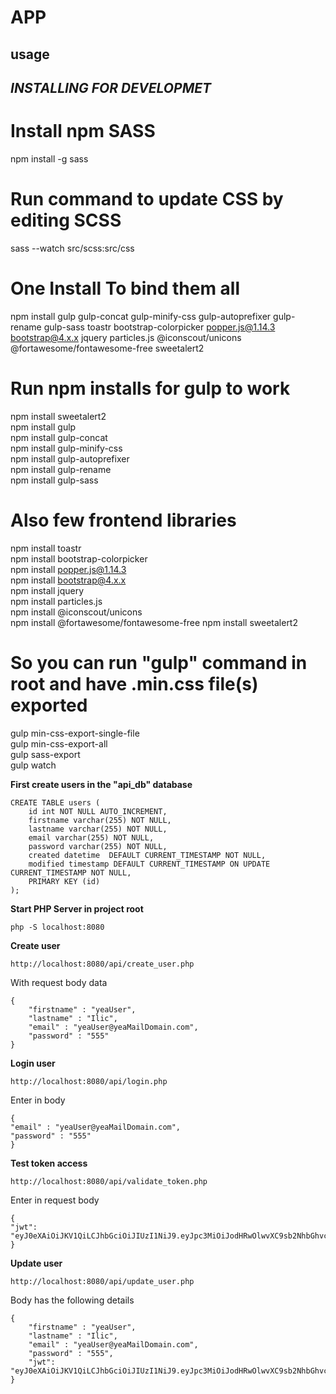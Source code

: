 # APP

## usage






## *INSTALLING FOR DEVELOPMET*

# Install npm SASS
npm install -g sass</br>

# Run command to update CSS by editing SCSS
sass --watch src/scss:src/css</br>

# One Install To bind them all
npm install gulp gulp-concat gulp-minify-css gulp-autoprefixer gulp-rename gulp-sass toastr bootstrap-colorpicker popper.js@1.14.3 bootstrap@4.x.x jquery particles.js @iconscout/unicons @fortawesome/fontawesome-free sweetalert2

# Run npm installs for gulp to work
npm install sweetalert2</br>
npm install gulp</br>
npm install gulp-concat</br>
npm install gulp-minify-css</br>
npm install gulp-autoprefixer</br>
npm install gulp-rename</br>
npm install gulp-sass</br>

# Also few frontend libraries
npm install toastr</br>
npm install bootstrap-colorpicker</br>
npm install popper.js@1.14.3</br>
npm install bootstrap@4.x.x</br>
npm install jquery</br>
npm install particles.js</br>
npm install @iconscout/unicons</br>
npm install @fortawesome/fontawesome-free
npm install sweetalert2

# So you can run "gulp" command in root and have .min.css file(s) exported
gulp min-css-export-single-file</br>
gulp min-css-export-all</br>
gulp sass-export</br>
gulp watch</br>




**First create users in the "api_db" database**

	CREATE TABLE users (
		id int NOT NULL AUTO_INCREMENT, 
		firstname varchar(255) NOT NULL,
		lastname varchar(255) NOT NULL, 
		email varchar(255) NOT NULL, 
		password varchar(255) NOT NULL, 
		created datetime  DEFAULT CURRENT_TIMESTAMP NOT NULL, 
		modified timestamp DEFAULT CURRENT_TIMESTAMP ON UPDATE CURRENT_TIMESTAMP NOT NULL,
		PRIMARY KEY (id)
	);

**Start PHP Server in project root**

	php -S localhost:8080

**Create user**
	
	http://localhost:8080/api/create_user.php

With request body data

	{
    	"firstname" : "yeaUser",
    	"lastname" : "Ilic",
    	"email" : "yeaUser@yeaMailDomain.com",
    	"password" : "555"
	}

**Login user**

	http://localhost:8080/api/login.php

Enter in body
	
	{
    "email" : "yeaUser@yeaMailDomain.com",
    "password" : "555"
	}

**Test token access**

	http://localhost:8080/api/validate_token.php

Enter in request body

	{
    "jwt": "eyJ0eXAiOiJKV1QiLCJhbGciOiJIUzI1NiJ9.eyJpc3MiOiJodHRwOlwvXC9sb2NhbGhvc3Q6ODA4MFwvIiwiYXVkIjoiaHR0cDpcL1wvbG9jYWxob3N0OjgwODBcLyIsImlhdCI6MTM1Njk5OTUyNCwibmJmIjoxMzU3MDAwMDAwLCJkYXRhIjp7ImlkIjoiMiIsImZpcnN0bmFtZSI6Ik1pa2UiLCJsYXN0bmFtZSI6IkRhbGlzYXkiLCJlbWFpbCI6Im1pa2VAY29kZW9mYW5pbmphLmNvbSJ9fQ.nyMRPlg0MSI_8xevui3aeW9suDHjBA6PWk05igYT_OY"
	}

**Update user**

	http://localhost:8080/api/update_user.php

Body has the following details

	{
	    "firstname" : "yeaUser",
	    "lastname" : "Ilic",
	    "email" : "yeaUser@yeaMailDomain.com",
	    "password" : "555",
		"jwt": "eyJ0eXAiOiJKV1QiLCJhbGciOiJIUzI1NiJ9.eyJpc3MiOiJodHRwOlwvXC9sb2NhbGhvc3Q6ODA4MFwvIiwiYXVkIjoiaHR0cDpcL1wvbG9jYWxob3N0OjgwODBcLyIsImlhdCI6MTM1Njk5OTUyNCwibmJmIjoxMzU3MDAwMDAwLCJkYXRhIjp7ImlkIjoiMiIsImZpcnN0bmFtZSI6Ik1pa2UiLCJsYXN0bmFtZSI6IkRhbGlzYXkiLCJlbWFpbCI6Im1pa2VAY29kZW9mYW5pbmphLmNvbSJ9fQ.nyMRPlg0MSI_8xevui3aeW9suDHjBA6PWk05igYT_OY"
	}					
